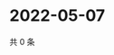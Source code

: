 # 2022-05-07

共 0 条

<!-- BEGIN WEIBO -->
<!-- 最后更新时间 Sat May 07 2022 03:13:16 GMT+0800 (China Standard Time) -->

<!-- END WEIBO -->
